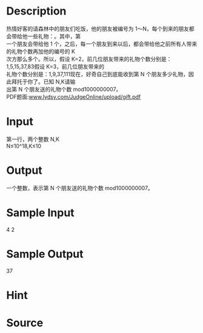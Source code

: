 
# Description

<div class="content"><div>热情好客的请森林中的朋友们吃饭，他的朋友被编号为 1～N，每个到来的朋友都会带给他一些礼物：。其中，第</div>
<div>一个朋友会带给他 1 个，之后，每一个朋友到来以后，都会带给他之前所有人带来的礼物个数再加他的编号的 K </div>
<div>次方那么多个。所以，假设 K=2，前几位朋友带来的礼物个数分别是：1,5,15,37,83假设 K=3，前几位朋友带来的</div>
<div>礼物个数分别是：1,9,37,111现在，好奇自己到底能收到第 N 个朋友多少礼物，因此拜托于你了。已知 N,K请输</div>
<div>出第 N 个朋友送的礼物个数 mod1000000007。</div>
<div>PDF题面:<a href="http://www.lydsy.com/JudgeOnline/upload/gift.pdf">www.lydsy.com/JudgeOnline/upload/gift.pdf</a></div>
<div></div>
<p></p></div>

# Input

<div class="content"><div>第一行，两个整数 N,K</div>
<div>N≤10^18,K≤10</div>
<div></div>
<p></p></div>

# Output

<div class="content"><div>一个整数，表示第 N 个朋友送的礼物个数 mod1000000007。 </div>
<div></div>
<p></p></div>

# Sample Input

<div class="content"><span class="sampledata"> 4 2</span></div>

# Sample Output

<div class="content"><span class="sampledata"> 37</span></div>

# Hint

<div class="content"><p></p></div>

# Source

<div class="content"><p><a href="problemset.php?search="></a></p></div>

